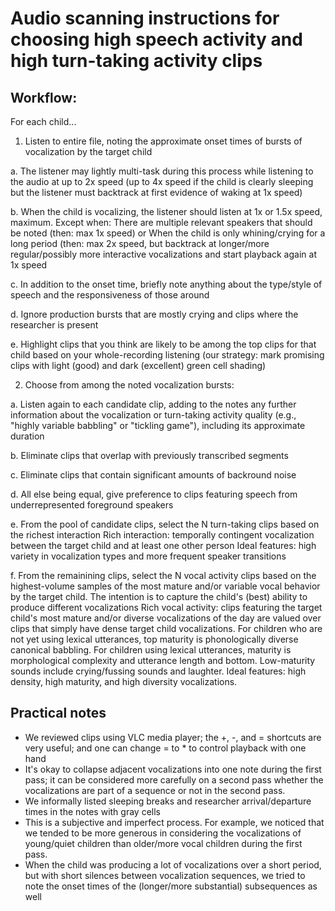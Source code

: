 # Audio scanning instructions for choosing high speech activity and high turn-taking activity clips

## Workflow:

For each child...

1. Listen to entire file, noting the approximate onset times of bursts of vocalization by the target child

  a. The listener may lightly multi-task during this process while listening to the audio at up to 2x speed (up to 4x speed if the child is clearly sleeping but the listener must backtrack at first evidence of waking at 1x speed)

  b. When the child is vocalizing, the listener should listen at 1x or 1.5x speed, maximum. Except when:
    There are multiple relevant speakers that should be noted (then: max 1x speed) or
    When the child is only whining/crying for a long period (then: max 2x speed, but backtrack at longer/more regular/possibly more interactive vocalizations and start playback again at 1x speed

  c. In addition to the onset time, briefly note anything about the type/style of speech and the responsiveness of those around

  d. Ignore production bursts that are mostly crying and clips where the researcher is present

  e. Highlight clips that you think are likely to be among the top clips for that child based on your whole-recording listening (our strategy: mark promising clips with light (good) and dark (excellent) green cell shading)

2. Choose from among the noted vocalization bursts:

  a. Listen again to each candidate clip, adding to the notes any further information about the vocalization or turn-taking activity quality (e.g., "highly variable babbling" or "tickling game"), including its approximate duration

  b. Eliminate clips that overlap with previously transcribed segments

  c. Eliminate clips that contain significant amounts of backround noise

  d. All else being equal, give preference to clips featuring speech from underrepresented foreground speakers

  e. From the pool of candidate clips, select the N turn-taking clips based on the richest interaction
    Rich interaction: temporally contingent vocalization between the target child and at least one other person
    Ideal features: high variety in vocalization types and more frequent speaker transitions

  f. From the remainining clips, select the N vocal activity clips based on the highest-volume samples of the most mature and/or variable vocal behavior by the target child. The intention is to capture the child's (best) ability to produce different vocalizations
    Rich vocal activity: clips featuring the target child's most mature and/or diverse vocalizations of the day are valued over clips that simply have dense target child vocalizations.
      For children who are not yet using lexical utterances, top maturity is phonologically diverse canonical babbling.
      For children using lexical utterances, maturity is morphological complexity and utterance length and bottom.
      Low-maturity sounds include crying/fussing sounds and laughter.
    Ideal features: high density, high maturity, and high diversity vocalizations. 


## Practical notes
 * We reviewed clips using VLC media player; the +, -, and = shortcuts are very useful; and one can change = to * to control playback with one hand
 * It's okay to collapse adjacent vocalizations into one note during the first pass; it can be considered more carefully on a second pass whether the vocalizations are part of a sequence or not in the second pass.
 * We informally listed sleeping breaks and researcher arrival/departure times in the notes with gray cells
 * This is a subjective and imperfect process. For example, we noticed that we tended to be more generous in considering the vocalizations of young/quiet children than older/more vocal children during the first pass.
 * When the child was producing a lot of vocalizations over a short period, but with short silences between vocalization sequences, we tried to note the onset times of the (longer/more substantial) subsequences as well

